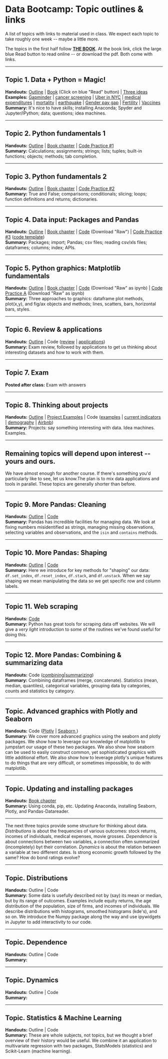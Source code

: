 # Data Bootcamp: Topic outlines & links


A list of topics with links to material used in class.  We expect each topic to take roughly one week -- maybe a little more.

The topics in the first half follow **[THE BOOK](https://www.gitbook.com/book/nyudatabootcamp/data-bootcamp/details)**.  At the book link, click the large blue Read button to read online -- or download the pdf.  Both come with links.

---

## Topic 1.  Data + Python = Magic!

**Handouts:**  [Outline](https://github.com/NYUDataBootcamp/Materials/blob/master/Documents/bootcamp_topic_intro.pdf) | [Book](https://www.gitbook.com/book/nyudatabootcamp/data-bootcamp/details) (Click on blue "Read" button) | [Three ideas](https://github.com/NYUDataBootcamp/Materials/blob/master/Documents/bootcamp_3ideas.pdf) <br>
**Examples:**  [Gapminder](http://www.gapminder.org/world/) | [cancer screening](http://www.vox.com/2015/10/28/9631500/does-mammography-work) | [Uber in NYC](http://fivethirtyeight.com/features/uber-is-serving-new-yorks-outer-boroughs-more-than-taxis-are/) | [medical expenditures](http://www.nihcm.org/pdf/DataBrief3%20Final.pdf) | [mortality](http://www.pnas.org/content/early/2015/10/29/1518393112.full.pdf) | [earthquake](https://jawbone.com/blog/napa-earthquake-effect-on-sleep/) | [Gender pay gap](http://esoltas.blogspot.com/2014/04/how-big-is-gender-pay-gap_10.html) | [Fertility](http://www.randalolson.com/2015/08/23/small-multiples-vs-animated-gifs-for-showing-changes-in-fertility-rates-over-time/) | [Vaccines](http://graphics.wsj.com/infectious-diseases-and-vaccines/) <br>
**Summary:**  It's nice to have skills; installing Anaconda; Spyder and Jupyter/IPython; data; questions; idea machines.

---
## Topic 2.  Python fundamentals 1

**Handouts:**  [Outline](https://github.com/NYUDataBootcamp/Materials/blob/master/Documents/bootcamp_topic_pyfun1.pdf) | [Book chapter](https://nyudatabootcamp.gitbooks.io/data-bootcamp/content/py-fun1.html) | [Code Practice #1](https://github.com/NYUDataBootcamp/Materials/blob/master/Documents/bootcamp_practice_1.pdf) <br>
**Summary:**  Calculations; assignments; strings; lists; tuples; built-in functions; objects; methods; tab completion.

---
## Topic 3.  Python fundamentals 2

**Handouts:**  [Outline](https://github.com/NYUDataBootcamp/Materials/blob/master/Documents/bootcamp_topic_pyfun2.pdf) | [Book chapter](https://nyudatabootcamp.gitbooks.io/data-bootcamp/content/py-fun2.html) | [Code Practice #2](https://github.com/NYUDataBootcamp/Materials/blob/master/Documents/bootcamp_practice_2.pdf) <br>
**Summary:**  True and False; comparisons; conditionals; slicing; loops; function definitions and returns; dictionaries.

---
## Topic 4.  Data input:  Packages and Pandas

**Handouts:**  [Outline](https://github.com/NYUDataBootcamp/Materials/blob/master/Documents/bootcamp_topic_pandas-input.pdf) | [Book chapter](https://nyudatabootcamp.gitbooks.io/data-bootcamp/content/pandas-input.html) | [Code](https://github.com/NYUDataBootcamp/Materials/blob/master/Code/Python/bootcamp_pandas-input.py) (Download "Raw") | <!-- Code Practice 3 (coming soon) --> [Code Practice #3](https://github.com/NYUDataBootcamp/Materials/blob/master/Documents/bootcamp_practice_3.pdf)  ([code template](https://raw.githubusercontent.com/NYUDataBootcamp/Materials/master/Code/Python/bootcamp_practice_3_template.py)) <br>
**Summary:**  Packages; import; Pandas; csv files; reading csv/xls files; dataframes; columns; index; APIs.

---
## Topic 5.  Python graphics:  Matplotlib fundamentals

**Handouts:**  [Outline](https://github.com/NYUDataBootcamp/Materials/blob/master/Documents/bootcamp_topic_graphics.pdf) | [Book chapter](https://nyudatabootcamp.gitbooks.io/data-bootcamp/content/graphs1.html) | [Code](https://github.com/NYUDataBootcamp/Materials/blob/master/Code/notebooks/bootcamp_graphics.ipynb) (Download "Raw" as ipynb) | [Code Practice A](https://github.com/NYUDataBootcamp/Materials/blob/master/Code/notebooks/bootcamp_practice_a.ipynb) (Download "Raw" as ipynb) <br>
**Summary:**  Three approaches to graphics: dataframe plot methods, plot(x,y), and fig/ax objects and methods; lines, scatters, bars, horizontal bars, styles.

---
## Topic 6.  Review & applications

**Handouts:**  [Outline](https://github.com/NYUDataBootcamp/Materials/blob/master/Documents/bootcamp_topic_review.pdf) | Code ([review](https://github.com/NYUDataBootcamp/Materials/blob/master/Code/notebooks/bootcamp_exam_practice.ipynb) | [applications](https://github.com/NYUDataBootcamp/Lab/blob/master/UN_demography.ipynb)) <br>
**Summary:**  Exam review, followed by applications to get us thinking about interesting datasets and how to work with them.

---
## Topic 7.  Exam

**Posted after class:** Exam with answers

---
## Topic 8.  Thinking about projects

**Handouts:** [Outline](https://github.com/NYUDataBootcamp/Materials/blob/master/Documents/bootcamp_topic_projects.pdf) | [Project Examples](https://github.com/NYUDataBootcamp/Materials/blob/master/Documents/bootcamp_project_examples.pdf) | Code ([examples](https://github.com/NYUDataBootcamp/Materials/blob/master/Code/notebooks/bootcamp_examples.ipynb) | [current indicators](https://github.com/NYUDataBootcamp/Materials/blob/master/Code/notebooks/bootcamp_indicators.ipynb) | [demography](https://github.com/NYUDataBootcamp/Lab/blob/master/UN_demography.ipynb) | [Airbnb](https://github.com/NYUDataBootcamp/Lab/blob/master/Airbnb_experiments_Chase.ipynb)) <br>
**Summary:**  Projects:  say something interesting with data.  Idea machines. Examples.

---
## Remaining topics will depend upon interest -- yours and ours.

We have almost enough for another course.  If there's something you'd particularly like to see, let us know.The plan is to mix data applications and tools in parallel.  These topics are generally shorter than before.

---
## Topic 9.  More Pandas: Cleaning

**Handouts:**  [Outline](https://github.com/NYUDataBootcamp/Materials/blob/master/Documents/bootcamp_topic_pandas-clean.pdf) | [Code](https://github.com/NYUDataBootcamp/Materials/blob/master/Code/notebooks/bootcamp_pandas_adv1-clean.ipynb) <br>
**Summary:**  Pandas has incredible facilities for managing data.  We look at fixing numbers misidentified as strings, managing missing observations, selecting variables and observations, and the `isin` and `contains` methods.

---
## Topic 10.  More Pandas: Shaping

**Handouts:**  [Outline](https://github.com/NYUDataBootcamp/Materials/blob/master/Documents/bootcamp_topic_pandas-shape.pdf) | [Code](https://github.com/NYUDataBootcamp/Materials/blob/master/Code/notebooks/bootcamp_pandas_adv2-shape.ipynb) <br>
**Summary:**  Here we introduce for key methods for "shaping" our data: `df.set_index`, `df.reset_index`, `df.stack`, and `df.unstack`. When we say shaping we mean manipulating the data so we get specific row and column labels.

<!-- TODO: this needs to be changed once we re-arrange the book -->
---
## Topic 11.  Web scraping

**Handouts:**  [Code](https://github.com/NYUDataBootcamp/Materials/blob/master/Code/notebooks/bootcamp_scraping-sortof.ipynb)  <br>
**Summary:** Python has great tools for scraping data off websites. We will give a _very light_ introduction to some of the routines we've found useful for doing this.

---

## Topic 12.  More Pandas: Combining & summarizing data

**Handouts:**  Code ([combining](https://github.com/NYUDataBootcamp/Materials/blob/master/Code/notebooks/bootcamp_pandas-merge.ipynb)|[summarizing](https://github.com/NYUDataBootcamp/Materials/blob/master/Code/notebooks/bootcamp_pandas-summarize.ipynb))<br>
**Summary:**  Combining dataframes (merge, concatenate).  Statistics (mean, median, quantiles), categorical variables, grouping data by categories, counts and statistics by category.


---
## Topic.  Advanced graphics with Plotly and Seaborn

**Handouts:**  Code ([Plotly](https://github.com/NYUDataBootcamp/Materials/blob/master/Code/notebooks/bootcamp_plotly.ipynb) | [Seaborn ](https://github.com/NYUDataBootcamp/Materials/blob/master/Code/notebooks/bootcamp_advgraphics_seaborn.ipynb))  <br>
**Summary:** We cover more advanced graphics using the seaborn and plotly packages. We show how to leverage our knowledge of matplotlib to jumpstart our usage of these two packages. We also show how seaborn can be used to easliy construct common, yet sophisticated graphics with little additional effort. We also show how to leverage plotly's unique features to do things that are very difficult, or sometimes impossible, to do with matplotlib.

---
## Topic.  Updating and installing packages

**Handouts:**  [Book chapter](https://nyudatabootcamp.gitbooks.io/data-bootcamp/content/conda-pip.html) <br>
**Summary:**  Using conda, pip, etc.  Updating Anaconda, installing Seaborn, Plotly, and Pandas-Datareader.


---

The next three topics provide some structure for thinking about data.  *Distributions* is about the frequencies of various outcomes:  stock returns, incomes of individuals, medical expenses, movie grosses.  *Dependence* is about connections between two variables, a connection often summarized (incompletely) byt their correlation.  *Dynamics* is about the relation between a variable at two different dates. Is strong economic growth followed by the same?  How do bond ratings evolve?

---
## Topic.  Distributions

**Handouts:**  Outline | Code  <br>
**Summary:**  Some data is usefully described not by (say) its mean or median, but by its range of outcomes.  Examples include equity returns, the age distribution of the population, size of firms, and incomes of individuals.  We describe distributions with histograms, smoothed histograms (kde's), and so on.  We introduce the Numpy package along the way and use ipywidgets in Jupyter to add interactivity to our code.

---
## Topic.  Dependence

**Handouts:**  Outline | Code  <br>
**Summary:**

---
## Topic.  Dynamics

**Handouts:**  Outline | Code  <br>
**Summary:**


<!--
:  scatterplots, correlation, contour plot, Anscombe's quartet, Simpson's paradox.

:  stock returns this month and next, cross-correlations, the ccf.

-->

---
## Topic.  Statistics & Machine Learning

**Handouts:**  Outline | Code  <br>
**Summary:**  These are whole subjects, not topics, but we thought a brief overview of their history would be useful.  We combine it an application to multivariate regression with two packages, StatsModels (statistics) and Scikit-Learn (machine learning).
